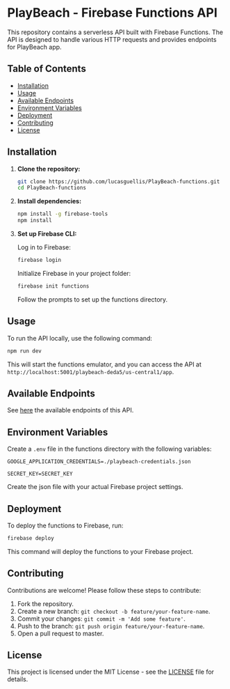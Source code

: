 # PlayBeach - Firebase Functions API

This repository contains a serverless API built with Firebase Functions. The API is designed to handle various HTTP requests and provides endpoints for PlayBeach app.

## Table of Contents

- [Installation](#installation)
- [Usage](#usage)
- [Available Endpoints](#available-endpoints)
- [Environment Variables](#environment-variables)
- [Deployment](#deployment)
- [Contributing](#contributing)
- [License](#license)

## Installation

1. **Clone the repository:**

   ```bash
   git clone https://github.com/lucasguellis/PlayBeach-functions.git
   cd PlayBeach-functions
   ```

2. **Install dependencies:**

   ```bash
   npm install -g firebase-tools
   npm install
   ```

3. **Set up Firebase CLI:**

   Log in to Firebase:

   ```bash
   firebase login
   ```

   Initialize Firebase in your project folder:

   ```bash
   firebase init functions
   ```

   Follow the prompts to set up the functions directory.

## Usage

To run the API locally, use the following command:

```bash
npm run dev
```

This will start the functions emulator, and you can access the API at `http://localhost:5001/playbeach-deda5/us-central1/app`.

## Available Endpoints

See [here](available_endpoints.md) the available endpoints of this API.

## Environment Variables

Create a `.env` file in the functions directory with the following variables:

```./.env
GOOGLE_APPLICATION_CREDENTIALS=./playbeach-credentials.json
```

```./.functions/.env
SECRET_KEY=SECRET_KEY
```

Create the json file with your actual Firebase project settings.

## Deployment

To deploy the functions to Firebase, run:

```bash
firebase deploy
```

This command will deploy the functions to your Firebase project.

## Contributing

Contributions are welcome! Please follow these steps to contribute:

1. Fork the repository.
2. Create a new branch: `git checkout -b feature/your-feature-name`.
3. Commit your changes: `git commit -m 'Add some feature'`.
4. Push to the branch: `git push origin feature/your-feature-name`.
5. Open a pull request to master.

## License

This project is licensed under the MIT License - see the [LICENSE](LICENSE) file for details.
